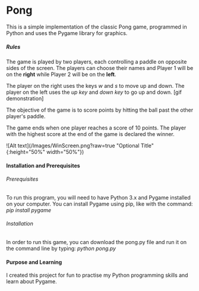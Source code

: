 # Pong
This is a simple implementation of the classic Pong game, programmed in Python and uses the Pygame library for graphics.

##### Rules
The game is played by two players, each controlling a paddle on opposite sides of the screen. The players can choose their names and Player 1 will be on the **right** while Player 2 will be on the **left**. 

The player on the right uses the keys _w_ and _s_ to move up and down. The player on the left uses the _up key_ and _down key_ to go up and down.
[gif demonstration]

 The objective of the game is to score points by hitting the ball past the other player's paddle.

The game ends when one player reaches a score of 10 points. The player with the highest score at the end of the game is declared the winner.

![Alt text](/Images/WinScreen.png?raw=true "Optional Title" {:height="50%" width="50%"})

#### Installation and Prerequisites
###### Prerequisites
To run this program, you will need to have Python 3.x and Pygame installed on your computer. You can install Pygame using pip, like with the command: _pip install pygame_

###### Installation
In order to run this game, you can download the pong.py file and run it on the command line by typing: _python pong.py_

#### Purpose and Learning
I created this project for fun to practise my Python programming skills and learn about Pygame.

